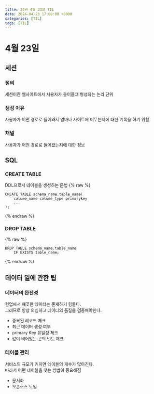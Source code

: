 ```yaml
---
title: 24년 4월 23일 TIL
date: 2024-04-23 17:00:00 +0800
categories: [TIL]
tags: [TIL]  
---
```



# 4월 23일
## 세션
### 정의
세션이란 웹사이트에서 사용자가 들어올떄 형성되는 논리 단위  
### 생성 이유
사용자가 어떤 경로로 들어와서 얼마나 사이트에 머무는지에 대한 기록을 하기 위함
### 채널
사용자가 어떤 경로로 들어왔는지에 대한 정보
## SQL
### CREATE TABLE
DDL으로서 테이블을 생성하는 문법
{% raw %} 
```
CREATE TABLE schema_name.table_name(
    colume_name colume_type primarykey
    ...
);
```
{% endraw %}
### DROP TABLE
{% raw %} 
```
DROP TABLE schema_name.table_name 
    IF EXISTS table_name;
```
{% endraw %}
## 데이터 일에 관한 팁
### 데이터의 완전성
현업에서 꺠끗한 데이터는 존재하기 힘들다.  
그러므로 항상 의심하고 데이터의 품질을 검증해야한다.  
- 중복된 레코드 체크
- 최근 데이터 생성 여부
- primary Key 유일성 체크
- 값이 비어있는 곳의 빈도 체크
### 테이블 관리
서비스의 규모가 커지면 테이블의 개수가 많아진다.  
따라서 어떤 테이블을 찾는 방법이 중요해짐  
- 문서화
- 오픈소스 도입